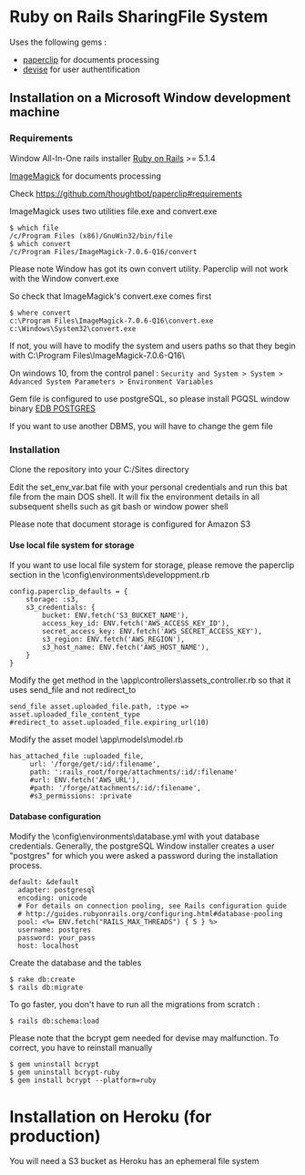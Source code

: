 # Ruby on Rails SharingFile System

Uses the following gems :
* [paperclip](https://github.com/thoughtbot/paperclip) for documents processing
* [devise](https://github.com/plataformatec/devise) for user authentification

## Installation on a Microsoft Window development machine
### Requirements
Window All-In-One rails installer [Ruby on Rails](http://railsinstaller.org/en) >= 5.1.4

[ImageMagick](http://www.imagemagick.org) for documents processing

Check https://github.com/thoughtbot/paperclip#requirements

ImageMagick uses two utilities file.exe and convert.exe
```
$ which file
/c/Program Files (x86)/GnuWin32/bin/file
$ which convert
/c/Program Files/ImageMagick-7.0.6-Q16/convert
```

Please note Window has got its own convert utility. Paperclip will not work with the Window convert.exe

So check that ImageMagick's convert.exe comes first
```
$ where convert
c:\Program Files\ImageMagick-7.0.6-Q16\convert.exe
c:\Windows\System32\convert.exe
```
If not, you will have to modify the system and users paths so that they begin with C:\Program Files\ImageMagick-7.0.6-Q16\

On windows 10, from the control panel :
``
Security and System > System > Advanced System Parameters > Environment Variables
``

Gem file is configured to use postgreSQL, so please install PGQSL window binary
[EDB POSTGRES](https://www.enterprisedb.com/)

If you want to use another DBMS, you will have to change the gem file

### Installation
Clone the repository into your C:/Sites directory

Edit the set_env_var.bat file with your personal credentials and run this bat file from the main DOS shell. 
It will fix the environment details in all subsequent shells such as git bash or window power shell 

Please note that document storage is configured for Amazon S3

#### Use local file system for storage
If you want to use local file system for storage, please remove the paperclip section in the \config\environments\developpment.rb
```
config.paperclip_defaults = {
    storage: :s3,
    s3_credentials: {
        bucket: ENV.fetch('S3_BUCKET_NAME'),
        access_key_id: ENV.fetch('AWS_ACCESS_KEY_ID'),
        secret_access_key: ENV.fetch('AWS_SECRET_ACCESS_KEY'),
        s3_region: ENV.fetch('AWS_REGION'),
        s3_host_name: ENV.fetch('AWS_HOST_NAME'),
    }
}
```
Modify the get method in the \app\controllers\assets_controller.rb so that it uses send_file and not redirect_to
```
send_file asset.uploaded_file.path, :type => asset.uploaded_file_content_type
#redirect_to asset.uploaded_file.expiring_url(10)
```
Modify the asset model \app\models\model.rb
```
has_attached_file :uploaded_file,
     url: '/forge/get/:id/:filename',             
     path: ':rails_root/forge/attachments/:id/:filename'
     #url: ENV.fetch('AWS_URL'),
     #path: '/forge/attachments/:id/:filename',
     #s3_permissions: :private
```

#### Database configuration
Modify the \config\environments\database.yml with yout database credentials. 
Generally, the postgreSQL Window installer creates a user "postgres" for which you were asked a password during the installation process. 
```
default: &default
  adapter: postgresql
  encoding: unicode
  # For details on connection pooling, see Rails configuration guide
  # http://guides.rubyonrails.org/configuring.html#database-pooling
  pool: <%= ENV.fetch("RAILS_MAX_THREADS") { 5 } %>
  username: postgres
  password: your_pass
  host: localhost
```

Create the database and the tables
```
$ rake db:create
$ rails db:migrate
```
To go faster, you don't have to run all the migrations from scratch :
```
$ rails db:schema:load
```

Please note that the bcrypt gem needed for devise may malfunction.
To correct, you have to reinstall manually
```
$ gem uninstall bcrypt
$ gem uninstall bcrypt-ruby
$ gem install bcrypt --platform=ruby
```

# Installation on Heroku (for production)
You will need a S3 bucket as Heroku has an ephemeral file system

